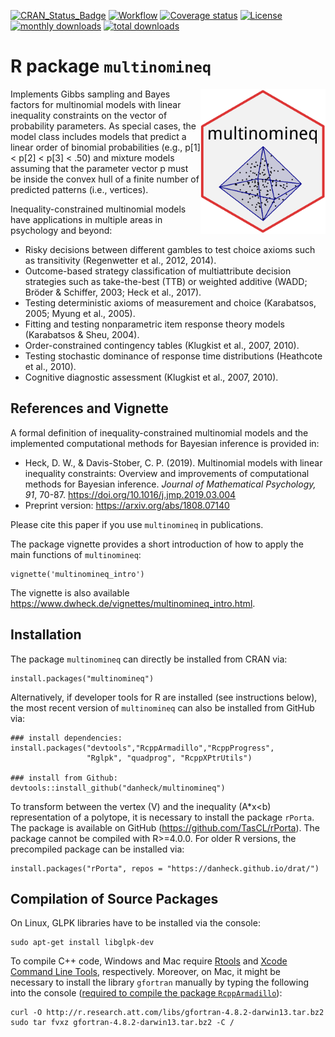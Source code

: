 [![CRAN_Status_Badge](https://www.r-pkg.org/badges/version/multinomineq)](https://cran.r-project.org/package=multinomineq)
[![Workflow](https://github.com/danheck/multinomineq/actions/workflows/check-standard.yaml/badge.svg)](https://github.com/danheck/multinomineq/actions/workflows/check-standard.yaml)
[![Coverage status](https://codecov.io/gh/danheck/multinomineq/branch/master/graph/badge.svg)](https://codecov.io/github/danheck/multinomineq?branch=master)
[![License](https://img.shields.io/badge/license-GPL--3-blue.svg)](https://www.gnu.org/licenses/gpl-3.0.en.html)
[![monthly downloads](https://cranlogs.r-pkg.org/badges/multinomineq)](https://cranlogs.r-pkg.org/badges/multinomineq)
[![total downloads](https://cranlogs.r-pkg.org/badges/grand-total/multinomineq)](https://cranlogs.r-pkg.org/badges/grand-total/multinomineq)

R package `multinomineq`
=====

<img src="man/figures/multinomineq.png" width="200" style="float: right">

Implements Gibbs sampling and Bayes factors for multinomial models with linear
inequality constraints on the vector of probability parameters. As special
cases, the model class includes models that predict a linear order of binomial
probabilities (e.g., p[1] < p[2] < p[3] < .50) and mixture models assuming that
the parameter vector p must be inside the convex hull of a finite number of
predicted patterns (i.e., vertices).

Inequality-constrained multinomial models have applications in multiple areas 
in psychology and beyond:

* Risky decisions between different gambles to test choice axioms such as 
  transitivity (Regenwetter et al., 2012, 2014).
* Outcome-based strategy classification of multiattribute decision strategies such as
  take-the-best (TTB) or weighted additive (WADD; Bröder & Schiffer, 2003; Heck et al., 2017).
* Testing deterministic axioms of measurement and choice (Karabatsos, 2005; Myung et al., 2005).
* Fitting and testing nonparametric item response theory models (Karabatsos & Sheu, 2004).
* Order-constrained contingency tables (Klugkist et al., 2007, 2010).
* Testing stochastic dominance of response time distributions (Heathcote et al., 2010).
* Cognitive diagnostic assessment (Klugkist et al., 2007, 2010).

## References and Vignette

A formal definition of inequality-constrained multinomial models and the 
implemented computational methods for Bayesian inference is provided in:

* Heck, D. W., & Davis-Stober, C. P. (2019). Multinomial models with linear 
  inequality constraints: Overview and improvements of computational methods 
  for Bayesian inference. *Journal of Mathematical Psychology, 91*, 70-87. 
  https://doi.org/10.1016/j.jmp.2019.03.004 
* Preprint version: https://arxiv.org/abs/1808.07140
  
Please cite this paper if you use `multinomineq` in publications.

The package vignette provides a short introduction of how to apply the main functions of `multinomineq`:
```
vignette('multinomineq_intro')
```

The vignette is also available <https://www.dwheck.de/vignettes/multinomineq_intro.html>.


## Installation

The package `multinomineq` can directly be installed from CRAN via:
```
install.packages("multinomineq")
```

Alternatively, if developer tools for R are installed (see instructions below),
the most recent version of `multinomineq` can also be installed from GitHub via:
```
### install dependencies:
install.packages("devtools","RcppArmadillo","RcppProgress",
                 "Rglpk", "quadprog", "RcppXPtrUtils")

### install from Github:
devtools::install_github("danheck/multinomineq")
```

<!--
If the compilation of the source package causes any problems, the following code 
will install a binary version of `multinomineq` (only for Windows):
```
install.packages("drat")
drat::addRepo("danheck")
install.packages("multinomineq")
```
-->

To transform between the vertex (V) and the inequality (A*x<b) representation of 
a polytope, it is necessary to install the package `rPorta`. The package is available on
GitHub (https://github.com/TasCL/rPorta). The package cannot be compiled with R>=4.0.0.
For older R versions, the precompiled package can be installed via:
```
install.packages("rPorta", repos = "https://danheck.github.io/drat/")
```


## Compilation of Source Packages

On Linux, GLPK libraries have to be installed via the console:
```
sudo apt-get install libglpk-dev
```

To compile C++ code, Windows and Mac require 
[Rtools](https://cran.r-project.org/bin/windows/Rtools/) and 
[Xcode Command Line Tools](https://www.maketecheasier.com/install-command-line-tools-without-xcode/), respectively. 
Moreover, on Mac, it might be necessary to install the library `gfortran` manually by typing the following into the console 
([required to compile the package `RcppArmadillo`](http://thecoatlessprofessor.com/programming/rcpp-rcpparmadillo-and-os-x-mavericks-lgfortran-and-lquadmath-error/)):

```
curl -O http://r.research.att.com/libs/gfortran-4.8.2-darwin13.tar.bz2
sudo tar fvxz gfortran-4.8.2-darwin13.tar.bz2 -C /
```



